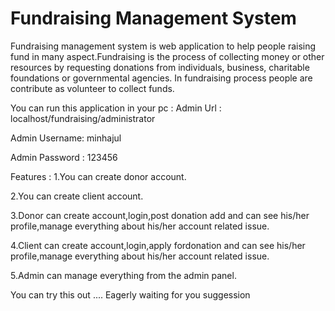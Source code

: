 Fundraising Management System
=============================

Fundraising management system is web application to help people raising fund in many aspect.Fundraising is the process of collecting money or other resources by requesting donations from individuals, business, charitable foundations or governmental agencies. In fundraising process people are contribute as volunteer to collect funds.

You can run this application in your pc :
Admin Url : localhost/fundraising/administrator

Admin Username: minhajul

Admin Password : 123456

Features :
1.You can create donor account.

2.You can create client account.

3.Donor can create account,login,post donation add and can see his/her profile,manage everything about his/her account related issue.

4.Client can create account,login,apply fordonation and can see his/her profile,manage everything about his/her account related issue.

5.Admin can manage everything from the admin panel.

You can try this out .... Eagerly waiting for you suggession 
